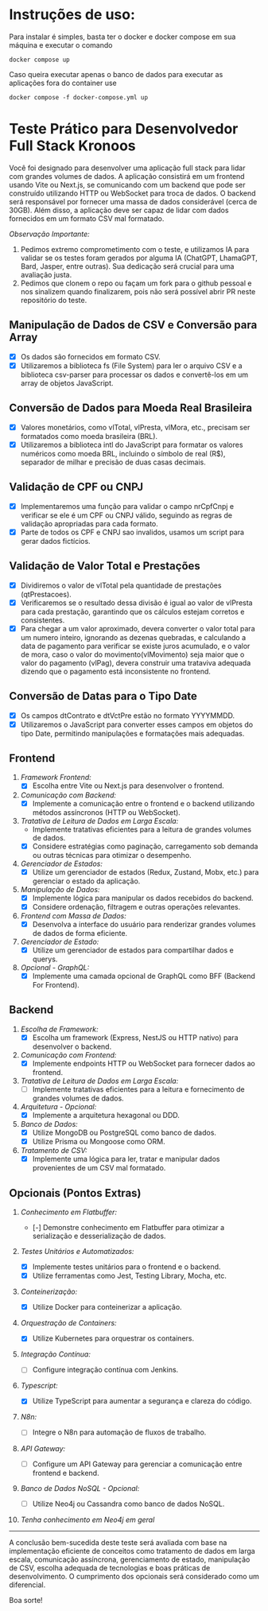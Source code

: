 # Instruções de uso:

Para instalar é simples, basta ter o docker e docker compose em sua máquina e executar o
comando 
```
docker compose up
```

Caso queira executar apenas o banco de dados para executar as aplicações fora do container use
```
docker compose -f docker-compose.yml up
```



# Teste Prático para Desenvolvedor Full Stack Kronoos

Você foi designado para desenvolver uma aplicação full stack para lidar com grandes volumes de dados. A aplicação consistirá em um frontend usando Vite ou Next.js, se comunicando com um backend que pode ser construído utilizando HTTP ou WebSocket para troca de dados. O backend será responsável por fornecer uma massa de dados considerável (cerca de 30GB). Além disso, a aplicação deve ser capaz de lidar com dados fornecidos em um formato CSV mal formatado.

*Observação Importante:*
1. Pedimos extremo comprometimento com o teste, e utilizamos IA para validar se os testes foram gerados por alguma IA (ChatGPT, LhamaGPT, Bard, Jasper, entre outras). Sua dedicação será crucial para uma avaliação justa.
2. Pedimos que clonem o repo ou façam um fork para o github pessoal e nos sinalizem quando finalizarem, pois não será possível abrir PR neste repositório do teste.

## Manipulação de Dados de CSV e Conversão para Array
 
- [x] Os dados são fornecidos em formato CSV.
- [x] Utilizaremos a biblioteca fs (File System) para ler o arquivo CSV e a biblioteca csv-parser para processar os dados e convertê-los em um array de objetos JavaScript.

## Conversão de Dados para Moeda Real Brasileira

- [x] Valores monetários, como vlTotal, vlPresta, vlMora, etc., precisam ser formatados como moeda brasileira (BRL).
- [x] Utilizaremos a biblioteca intl do JavaScript para formatar os valores numéricos como moeda BRL, incluindo o símbolo de real (R$), separador de milhar e precisão de duas casas decimais.

## Validação de CPF ou CNPJ

- [x] Implementaremos uma função para validar o campo nrCpfCnpj e verificar se ele é um CPF ou CNPJ válido, seguindo as regras de validação apropriadas para cada formato.
- [x] Parte de todos os CPF e CNPJ sao invalidos, usamos um script para gerar dados fictícios. 

## Validação de Valor Total e Prestações

- [x] Dividiremos o valor de vlTotal pela quantidade de prestações (qtPrestacoes).
- [x] Verificaremos se o resultado dessa divisão é igual ao valor de vlPresta para cada prestação, garantindo que os cálculos estejam corretos e consistentes.
- [x] Para chegar a um valor aproximado, devera converter o valor total para um numero inteiro, ignorando as dezenas quebradas, e calculando a data de pagamento para verificar se existe juros acumulado, e o valor de mora, caso o valor do movimento(vlMovimento) seja maior que o valor do pagamento (vlPag), devera construir uma trataviva adequada dizendo que o pagamento está inconsistente no frontend.

## Conversão de Datas para o Tipo Date

- [x] Os campos dtContrato e dtVctPre estão no formato YYYYMMDD.
- [x] Utilizaremos o JavaScript para converter esses campos em objetos do tipo Date, permitindo manipulações e formatações mais adequadas.

## Frontend

1. *Framework Frontend:*
   - [x] Escolha entre Vite ou Next.js para desenvolver o frontend.

2. *Comunicação com Backend:*
   - [x] Implemente a comunicação entre o frontend e o backend utilizando métodos assíncronos (HTTP ou WebSocket).

3. *Tratativa de Leitura de Dados em Larga Escala:*
   - Implemente tratativas eficientes para a leitura de grandes volumes de dados.
   - [x] Considere estratégias como paginação, carregamento sob demanda ou outras técnicas para otimizar o desempenho.

4. *Gerenciador de Estados:*
   - [x] Utilize um gerenciador de estados (Redux, Zustand, Mobx, etc.) para gerenciar o estado da aplicação.

5. *Manipulação de Dados:*
   - [x] Implemente lógica para manipular os dados recebidos do backend.
   - [x] Considere ordenação, filtragem e outras operações relevantes.

6. *Frontend com Massa de Dados:*
   - [x] Desenvolva a interface do usuário para renderizar grandes volumes de dados de forma eficiente.

7. *Gerenciador de Estado:*
   - [x] Utilize um gerenciador de estados para compartilhar dados e querys.

8. *Opcional - GraphQL:*
   - [x] Implemente uma camada opcional de GraphQL como BFF (Backend For Frontend).

## Backend

1. *Escolha de Framework:*
   - [x] Escolha um framework (Express, NestJS ou HTTP nativo) para desenvolver o backend.

2. *Comunicação com Frontend:*
   - [x] Implemente endpoints HTTP ou WebSocket para fornecer dados ao frontend.

3. *Tratativa de Leitura de Dados em Larga Escala:*
   - [ ] Implemente tratativas eficientes para a leitura e fornecimento de grandes volumes de dados.

4. *Arquitetura - Opcional:*
   - [x] Implemente a arquitetura hexagonal ou DDD.

5. *Banco de Dados:*
   - [x] Utilize MongoDB ou PostgreSQL como banco de dados.
   - [x] Utilize Prisma ou Mongoose como ORM.

6. *Tratamento de CSV:*
   - [x] Implemente uma lógica para ler, tratar e manipular dados provenientes de um CSV mal formatado.

## Opcionais (Pontos Extras)

1. *Conhecimento em Flatbuffer:*
   - [-] Demonstre conhecimento em Flatbuffer para otimizar a serialização e desserialização de dados.

2. *Testes Unitários e Automatizados:*
   - [x] Implemente testes unitários para o frontend e o backend.
   - [x] Utilize ferramentas como Jest, Testing Library, Mocha, etc.

3. *Conteinerização:*
   - [x] Utilize Docker para conteinerizar a aplicação.

4. *Orquestração de Containers:*
   - [x] Utilize Kubernetes para orquestrar os containers.

5. *Integração Contínua:*
   - [ ] Configure integração contínua com Jenkins.

6. *Typescript:*
   - [x] Utilize TypeScript para aumentar a segurança e clareza do código.

7. *N8n:*
   - [ ] Integre o N8n para automação de fluxos de trabalho.

8. *API Gateway:*
   - [ ] Configure um API Gateway para gerenciar a comunicação entre frontend e backend.

9. *Banco de Dados NoSQL - Opcional:*
   - [ ] Utilize Neo4j ou Cassandra como banco de dados NoSQL.

10. *Tenha conhecimento em Neo4j em geral*

---

A conclusão bem-sucedida deste teste será avaliada com base na implementação eficiente de conceitos como tratamento de dados em larga escala, comunicação assíncrona, gerenciamento de estado, manipulação de CSV, escolha adequada de tecnologias e boas práticas de desenvolvimento. O cumprimento dos opcionais será considerado como um diferencial.

Boa sorte!
